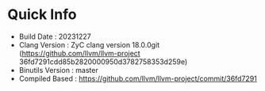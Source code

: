 # Quick Info
* Build Date : 20231227
* Clang Version : ZyC clang version 18.0.0git (https://github.com/llvm/llvm-project 36fd7291cdd85b2820000950d3782758353d259e)
* Binutils Version : master
* Compiled Based : https://github.com/llvm/llvm-project/commit/36fd7291

